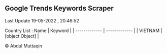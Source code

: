 

## Google Trends Keywords Scraper 
 
Last Update 19-05-2022 , 20:46:52

Country List :
 Name  | Keyword |
| ------------- | ------------- |
| VIETNAM | [object Object] |



© Abdul Muttaqin 
